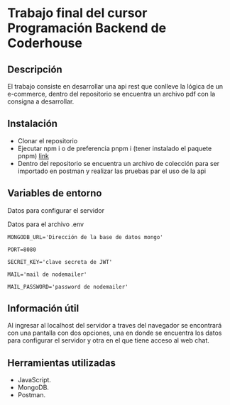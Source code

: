 # Trabajo final del cursor Programación Backend de Coderhouse

## Descripción

El trabajo consiste en desarrollar una api rest que conlleve la lógica de un e-commerce, dentro del repositorio se
encuentra un archivo pdf con la consigna a desarrollar.

## Instalación

- Clonar el repositorio
- Ejecutar npm i o de preferencia pnpm i (tener instalado el paquete pnpm) [link](https://pnpm.io/)
- Dentro del repositorio se encuentra un archivo de colección para ser importado en postman y realizar las pruebas par
  el uso de la api

## Variables de entorno

Datos para configurar el servidor

Datos para el archivo .env

    MONGODB_URL='Dirección de la base de datos mongo'

    PORT=8080

    SECRET_KEY='clave secreta de JWT'

    MAIL='mail de nodemailer'

    MAIL_PASSWORD='password de nodemailer'

## Información útil

Al ingresar al localhost del servidor a traves del navegador se encontrará con una pantalla con dos opciones, una en
donde se encuentra los datos para configurar el servidor y otra en el que tiene acceso al web chat.

## Herramientas utilizadas

- JavaScript.
- MongoDB.
- Postman.
